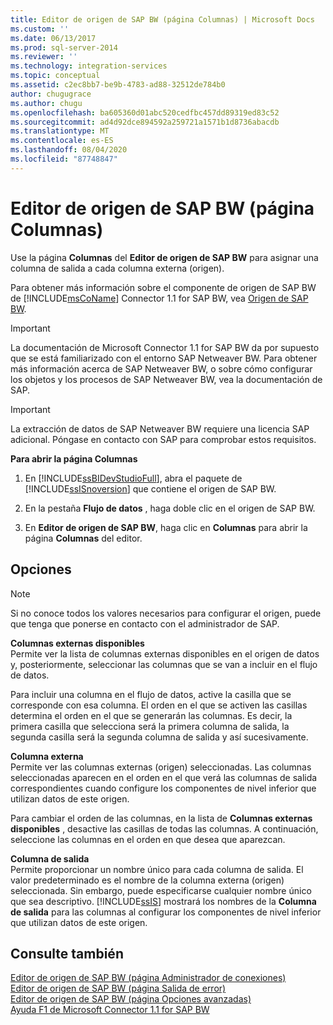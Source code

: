 ```yaml
---
title: Editor de origen de SAP BW (página Columnas) | Microsoft Docs
ms.custom: ''
ms.date: 06/13/2017
ms.prod: sql-server-2014
ms.reviewer: ''
ms.technology: integration-services
ms.topic: conceptual
ms.assetid: c2ec8bb7-be9b-4783-ad88-32512de784b0
author: chugugrace
ms.author: chugu
ms.openlocfilehash: ba605360d01abc520cedfbc457dd89319ed83c52
ms.sourcegitcommit: ad4d92dce894592a259721a1571b1d8736abacdb
ms.translationtype: MT
ms.contentlocale: es-ES
ms.lasthandoff: 08/04/2020
ms.locfileid: "87748847"
---
```

# <a name="sap-bw-source-editor-columns-page"></a>Editor de origen de SAP BW (página Columnas)
  Use la página **Columnas** del **Editor de origen de SAP BW** para asignar una columna de salida a cada columna externa (origen).  
  
 Para obtener más información sobre el componente de origen de SAP BW de [!INCLUDE[msCoName](../../includes/msconame-md.md)] Connector 1.1 for SAP BW, vea [Origen de SAP BW](sap-bw-source.md).  
  
> [!IMPORTANT]  
>  La documentación de Microsoft Connector 1.1 for SAP BW da por supuesto que se está familiarizado con el entorno SAP Netweaver BW. Para obtener más información acerca de SAP Netweaver BW, o sobre cómo configurar los objetos y los procesos de SAP Netweaver BW, vea la documentación de SAP.  
  
> [!IMPORTANT]  
>  La extracción de datos de SAP Netweaver BW requiere una licencia SAP adicional. Póngase en contacto con SAP para comprobar estos requisitos.  
  
 **Para abrir la página Columnas**  
  
1.  En [!INCLUDE[ssBIDevStudioFull](../../includes/ssbidevstudiofull-md.md)], abra el paquete de [!INCLUDE[ssISnoversion](../../includes/ssisnoversion-md.md)] que contiene el origen de SAP BW.  
  
2.  En la pestaña **Flujo de datos** , haga doble clic en el origen de SAP BW.  
  
3.  En **Editor de origen de SAP BW**, haga clic en **Columnas** para abrir la página **Columnas** del editor.  
  
## <a name="options"></a>Opciones  
  
> [!NOTE]  
>  Si no conoce todos los valores necesarios para configurar el origen, puede que tenga que ponerse en contacto con el administrador de SAP.  
  
 **Columnas externas disponibles**  
 Permite ver la lista de columnas externas disponibles en el origen de datos y, posteriormente, seleccionar las columnas que se van a incluir en el flujo de datos.  
  
 Para incluir una columna en el flujo de datos, active la casilla que se corresponde con esa columna. El orden en el que se activen las casillas determina el orden en el que se generarán las columnas. Es decir, la primera casilla que selecciona será la primera columna de salida, la segunda casilla será la segunda columna de salida y así sucesivamente.  
  
 **Columna externa**  
 Permite ver las columnas externas (origen) seleccionadas. Las columnas seleccionadas aparecen en el orden en el que verá las columnas de salida correspondientes cuando configure los componentes de nivel inferior que utilizan datos de este origen.  
  
 Para cambiar el orden de las columnas, en la lista de **Columnas externas disponibles** , desactive las casillas de todas las columnas. A continuación, seleccione las columnas en el orden en que desea que aparezcan.  
  
 **Columna de salida**  
 Permite proporcionar un nombre único para cada columna de salida. El valor predeterminado es el nombre de la columna externa (origen) seleccionada. Sin embargo, puede especificarse cualquier nombre único que sea descriptivo. [!INCLUDE[ssIS](../../includes/ssis-md.md)] mostrará los nombres de la **Columna de salida** para las columnas al configurar los componentes de nivel inferior que utilizan datos de este origen.  
  
## <a name="see-also"></a>Consulte también  
 [Editor de origen de SAP BW &#40;página Administrador de conexiones&#41;](sap-bw-source-editor-connection-manager-page.md)   
 [Editor de origen de SAP BW &#40;página Salida de error&#41;](sap-bw-source-editor-error-output-page.md)   
 [Editor de origen de SAP BW &#40;página Opciones avanzadas&#41;](sap-bw-source-editor-advanced-page.md)   
 [Ayuda F1 de Microsoft Connector 1.1 for SAP BW](../microsoft-connector-for-sap-bw-f1-help.md)  
  
  
